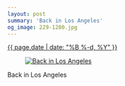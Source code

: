 ```yaml
---
layout: post
summary: 'Back in Los Angeles'
og_image: 229-1280.jpg
---
```


<p>
 <time>
  <a href="/229">
   {{ page.date | date: "%B %-d, %Y" }}
  </a>
 </time>
 <a href="/229">
  <figure data-taken="11/27/2013">
   <img alt="Back in Los Angeles" sizes="(min-width: 700px) 50vw, calc(100vw - 2rem)" src="{{ site.assets_url }}/229-640.jpg" srcset="{{ site.assets_url }}/229-1280.jpg 1280w, {{ site.assets_url }}/229-960.jpg 960w, {{ site.assets_url }}/229-640.jpg 640w, {{ site.assets_url }}/229-320.jpg 320w"/>
  </figure>
 </a>
 <span>
  Back in Los Angeles
 </span>
</p>
